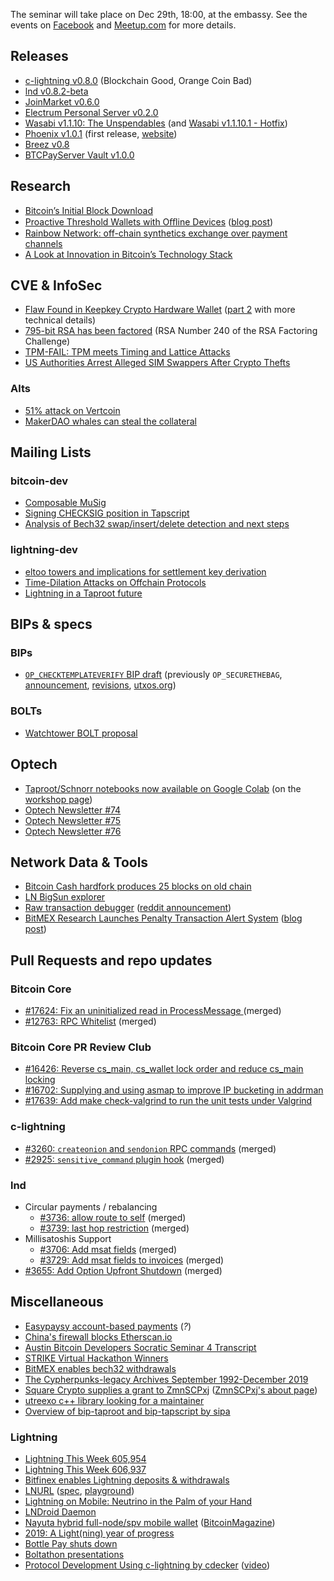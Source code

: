 The seminar will take place on Dec 29th, 18:00, at the embassy.
See the events on [Facebook](https://www.facebook.com/events/560521184736652/)
and [Meetup.com](https://www.meetup.com/bitcoin-il/events/266916383/)
for more details.

## Releases

- [c-lightning v0.8.0](https://github.com/ElementsProject/lightning/blob/v0.8.0/CHANGELOG.md#080---2019-12-16-blockchain-good-orange-coin-bad) (Blockchain Good, Orange Coin Bad)
- [lnd v0.8.2-beta](https://github.com/lightningnetwork/lnd/releases/tag/v0.8.2-beta)
- [JoinMarket v0.6.0](https://github.com/JoinMarket-Org/joinmarket-clientserver/blob/master/docs/release-notes/release-notes-0.6.0.md)
- [Electrum Personal Server v0.2.0](https://github.com/chris-belcher/electrum-personal-server/blob/master/release-notes)
- [Wasabi v1.1.10: The Unspendables](https://github.com/zkSNACKs/WalletWasabi/releases/tag/v1.1.10) (and [Wasabi v1.1.10.1 - Hotfix](https://github.com/zkSNACKs/WalletWasabi/releases/tag/v1.1.10.1))
- [Phoenix v1.0.1](https://medium.com/@ACINQ/introducing-phoenix-5c5cc76c7f9e) (first release, [website](https://phoenix.acinq.co/))
- [Breez v0.8](https://github.com/breez/breezmobile/releases/tag/0.8.improvements)
- [BTCPayServer Vault v1.0.0](https://github.com/btcpayserver/BTCPayServer.Vault/releases/tag/Vault%2Fv1.0.0)

## Research

- [Bitcoin’s Initial Block Download](https://blog.bitmex.com/bitcoins-initial-block-download/)
- [Proactive Threshold Wallets with Oﬄine Devices](https://eprint.iacr.org/2019/1328.pdf) ([blog post](https://medium.com/zengo/refresh-when-you-wake-up-proactive-threshold-wallets-with-offline-devices-5e849e9d4c29))
- [Rainbow Network: off-chain synthetics exchange over payment channels](http://research.paradigm.xyz/RainbowNetwork.pdf)
- [A Look at Innovation in Bitcoin’s Technology Stack](https://medium.com/digitalassetresearch/a-look-at-innovation-in-bitcoins-technology-stack-7edf877eab14)

## CVE & InfoSec

- [Flaw Found in Keepkey Crypto Hardware Wallet](https://blog.kraken.com/post/3245/flaw-found-in-keepkey-crypto-hardware-wallet/) ([part 2](https://blog.kraken.com/post/3248/flaw-found-in-keepkey-crypto-hardware-wallet-part-2/) with more technical details)
- [795-bit RSA has been factored](https://lists.gforge.inria.fr/pipermail/cado-nfs-discuss/2019-December/001139.html) (RSA Number 240 of the RSA Factoring Challenge)
- [TPM-FAIL: TPM meets Timing and Lattice Attacks](https://tpm.fail/tpmfail.pdf)
- [US Authorities Arrest Alleged SIM Swappers After Crypto Thefts](https://www.coindesk.com/us-authorities-arrest-alleged-sim-swappers-after-crypto-thefts)

### Alts

- [51% attack on Vertcoin](https://gist.github.com/metalicjames/f2acdb9ef448ec5298173b36c7c54133)
- [MakerDAO whales can steal the collateral](https://medium.com/coinmonks/how-to-turn-20m-into-340m-in-15-seconds-48d161a42311?)

## Mailing Lists

### bitcoin-dev

- [Composable MuSig](https://lists.linuxfoundation.org/pipermail/bitcoin-dev/2019-November/017493.html)
- [Signing CHECKSIG position in Tapscript](https://lists.linuxfoundation.org/pipermail/bitcoin-dev/2019-November/017495.html)
- [Analysis of Bech32 swap/insert/delete detection and next steps](https://lists.linuxfoundation.org/pipermail/bitcoin-dev/2019-December/017521.html)

### lightning-dev

- [eltoo towers and implications for settlement key derivation](https://lists.linuxfoundation.org/pipermail/lightning-dev/2019-November/002349.html)
- [Time-Dilation Attacks on Offchain Protocols](https://lists.linuxfoundation.org/pipermail/lightning-dev/2019-December/002369.html)
- [Lightning in a Taproot future](https://lists.linuxfoundation.org/pipermail/lightning-dev/2019-December/002375.html)

## BIPs & specs

### BIPs

- [`OP_CHECKTEMPLATEVERIFY` BIP draft](https://github.com/JeremyRubin/bips/blob/ctv/bip-ctv.mediawiki)
  (previously `OP_SECURETHEBAG`, [announcement](https://lists.linuxfoundation.org/pipermail/bitcoin-dev/2019-November/017494.html),
  [revisions](https://lists.linuxfoundation.org/pipermail/bitcoin-dev/2019-December/017525.html),
  [utxos.org](https://utxos.org/))

### BOLTs

- [Watchtower BOLT proposal](https://lists.linuxfoundation.org/pipermail/lightning-dev/2019-November/002350.html)

## Optech

- [Taproot/Schnorr notebooks now available on Google Colab](https://github.com/bitcoinops/bitcoinops.github.io/pull/281) (on the [workshop page](https://bitcoinops.org/en/schorr-taproot-workshop/))
- [Optech Newsletter #74](https://bitcoinops.org/en/newsletters/2019/11/27/)
- [Optech Newsletter #75](https://bitcoinops.org/en/newsletters/2019/12/04/)
- [Optech Newsletter #76](https://bitcoinops.org/en/newsletters/2019/12/11/)

## Network Data & Tools

- [Bitcoin Cash hardfork produces 25 blocks on old chain](https://twitter.com/bitmexresearch/status/1197957855288209410)
- [LN BigSun explorer](https://ln.bigsun.xyz/)
- [Raw transaction debugger](https://nioctib.tech/#/transaction/f2f398dace996dab12e0cfb02fb0b59de0ef0398be393d90ebc8ab397550370b) ([reddit announcement](https://www.reddit.com/r/Bitcoin/comments/ec513o/displaying_any_raw_transaction_data_in_structured/))
- [BitMEX Research Launches Penalty Transaction Alert System](https://forkmonitor.info/lightning) ([blog post](https://blog.bitmex.com/lightning-network-part-5-bitmex-research-launches-penalty-transaction-alert-system/))

## Pull Requests and repo updates

### Bitcoin Core

- [\#17624: Fix an uninitialized read in ProcessMessage ](https://github.com/bitcoin/bitcoin/pull/17624) (merged)
- [\#12763: RPC Whitelist](https://github.com/bitcoin/bitcoin/pull/12763) (merged)

### Bitcoin Core PR Review Club

- [\#16426: Reverse cs_main, cs_wallet lock order and reduce cs_main locking](https://bitcoincore.reviews/16426.html)
- [\#16702: Supplying and using asmap to improve IP bucketing in addrman](https://bitcoincore.reviews/16702.html)
- [\#17639: Add make check-valgrind to run the unit tests under Valgrind](https://bitcoincore.reviews/17639.html)

### c-lightning

- [\#3260: `createonion` and `sendonion` RPC commands](https://github.com/ElementsProject/lightning/pull/3260) (merged)
- [\#2925: `sensitive_command` plugin hook](https://github.com/ElementsProject/lightning/pull/2925) (merged)

### lnd

- Circular payments / rebalancing
  - [\#3736: allow route to self](https://github.com/lightningnetwork/lnd/pull/3736) (merged)
  - [\#3739: last hop restriction](https://github.com/lightningnetwork/lnd/pull/3739) (merged)
- Millisatoshis Support
  - [\#3706: Add msat fields](https://github.com/lightningnetwork/lnd/pull/3706) (merged)
  - [\#3729: Add msat fields to invoices](https://github.com/lightningnetwork/lnd/pull/3729) (merged)
- [\#3655: Add Option Upfront Shutdown](https://github.com/lightningnetwork/lnd/pull/3655) (merged)

## Miscellaneous

- [Easypaysy account-based payments](https://bitcoinmagazine.com/articles/bitcoin-need-accounts-one-developer-thinks-figured) (*?*)
- [China's firewall blocks Etherscan.io](https://www.coindesk.com/chinas-internet-firewall-has-blocked-access-to-ethereum-block-explorer-etherscan-io)
- [Austin Bitcoin Developers Socratic Seminar 4 Transcript](https://diyhpl.us/wiki/transcripts/austin-bitcoin-developers/2019-11-19-socratic-seminar-4/)
- [STRIKE Virtual Hackathon Winners](https://medium.com/zebedee-engineering/lightning-this-week-605-954-23403a1f9737)
- [BitMEX enables bech32 withdrawals](https://blog.bitmex.com/bitmex-enables-bech32-sending-support/)
- [The Cypherpunks-legacy Archives September 1992-December 2019](https://www.metzdowd.com/pipermail/cryptography/2019-December/035487.html)
- [Square Crypto supplies a grant to ZmnSCPxj](https://twitter.com/sqcrypto/status/1204815615678177280) ([ZmnSCPxj's about page](https://zmnscpxj.github.io/about.html))
- [utreexo c++ library looking for a maintainer](https://github.com/theuni/libutreexo)
- [Overview of bip-taproot and bip-tapscript by sipa](https://prezi.com/view/AlXd19INd3isgt3SvW8g/)

### Lightning

- [Lightning This Week 605,954](https://medium.com/zebedee-engineering/lightning-this-week-605-954-23403a1f9737)
- [Lightning This Week 606,937](https://medium.com/zebedee-engineering/lightning-this-week-606-937-7aafde67e264)
- [Bitfinex enables Lightning deposits & withdrawals](https://twitter.com/paoloardoino/status/1201590067451613185)
- [LNURL](https://github.com/fiatjaf/awesome-lnurl) ([spec](https://github.com/btcontract/lnurl-rfc/blob/master/spec.md), [playground](https://lnurl.bigsun.xyz/))
- [Lightning on Mobile: Neutrino in the Palm of your Hand](https://blog.lightning.engineering/posts/2019/11/21/mobile-lnd.html)
- [LNDroid Daemon](https://github.com/lndroid/lndroid-daemon)
- [Nayuta hybrid full-node/spv mobile wallet](https://medium.com/nayuta-en/running-a-lnd-along-side-bitcoind-on-android-779dcf4e16bb) ([BitcoinMagazine](https://bitcoinmagazine.com/articles/nayuta-launches-hybrid-full-node-spv-mobile-bitcoin-wallet))
- [2019: A Light(ning) year of progress](https://medium.com/breez-technology/2019-a-light-ning-year-of-progress-22648704a460)
- [Bottle Pay shuts down](https://bottlepay.helpscoutdocs.com/article/40-official-announcement-on-the-shutdown-of-bottle-pay)
- [Boltathon presentations](https://www.youtube.com/playlist?list=PLC_AgDAr0m6Rdl7emeEWR2JuJ8TQ-en4X)
- [Protocol Development Using c-lightning by cdecker](https://cdecker.github.io/presentations/20191207-boltathon.html) ([video](https://www.youtube.com/watch?v=oYbxGWXuv4A))
